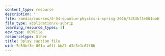 ```yaml
---
content_type: resource
description: ''
file: /media/courses/8-04-quantum-physics-i-spring-2016/7d53bf3e801ba6ffbb82d3d3e1c67f06_8Dxo4LPK_9w.srt
file_type: application/x-subrip
learning_resource_types: []
ocw_type: OCWFile
resourcetype: Other
title: 3play caption file
uid: 7d53bf3e-801b-a6ff-bb82-d3d3e1c67f06
---
```

